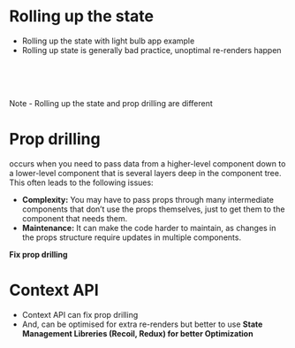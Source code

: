 # Rolling up the state
- Rolling up the state with light bulb app example
- Rolling up state is generally bad practice, unoptimal re-renders happen

<br/><br/><br/>

Note - Rolling up the state and prop drilling are different
<br/>

# Prop drilling 
occurs when you need to pass data from a higher-level component down to a lower-level component that is several layers deep in the component tree. This often leads to the following issues:

- **Complexity:** You may have to pass props through many intermediate components that don’t use the props themselves, just to get them to the component that needs them.
- **Maintenance:** It can make the code harder to maintain, as changes in the props structure require updates in multiple components.




**Fix prop drilling**

# Context API
- Context API can fix prop drilling 
- And, can be optimised for extra re-renders but better to use **State Management Libreries (Recoil, Redux) for better Optimization**